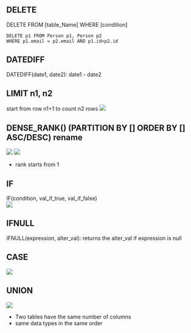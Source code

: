 ## DELETE
DELETE FROM [table_Name]
WHERE [condition]

```
DELETE p1 FROM Person p1, Person p2
WHERE p1.email = p2.email AND p1.id>p2.id
```
## DATEDIFF
DATEDIFF(date1, date2): date1 - date2

## LIMIT n1, n2
start from row n1+1 to count n2 rows 
![](https://user-images.githubusercontent.com/102558337/175049520-e668ab34-d329-4e50-bc5d-73cccf5dec6d.png)

## DENSE_RANK() (PARTITION BY [] ORDER BY [] ASC/DESC) rename
![](https://user-images.githubusercontent.com/102558337/175118510-c09668ee-2bad-417e-9549-fdc9d7d9ba52.png)
![](https://user-images.githubusercontent.com/102558337/175118600-42616ee9-8108-40aa-99de-97f156c94787.png)

 - rank starts from 1

## IF
IF(condition, val_if_true, val_if_false)  
![](https://user-images.githubusercontent.com/102558337/175315130-6fa2a074-63e9-4d11-9d13-f21d95a0d148.png)

## IFNULL
IFNULL(expression, alter_val): returns the alter_val if expression is null

## CASE 
![](https://user-images.githubusercontent.com/102558337/175699558-a2fdb9c5-bb6b-461a-a9fa-982a19e558f2.png)

## UNION
![](https://user-images.githubusercontent.com/102558337/175783553-efea073f-f131-4e34-bb40-927c149b3f58.png)
- Two tables have the same number of columns
- same data types in the same order
